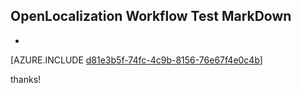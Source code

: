 ## OpenLocalization Workflow Test MarkDown
* 

[AZURE.INCLUDE [d81e3b5f-74fc-4c9b-8156-76e67f4e0c4b](calleeMd1.md)]

 
thanks!